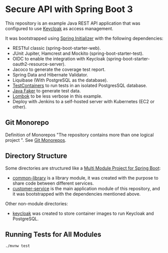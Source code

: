 # Secure API with Spring Boot 3

This repository is an example Java REST API application that was configured to use [Keycloak](https://www.keycloak.org) as access management.

It was bootstrapped using [Spring Initializer](https://start.spring.io/) with the following dependencies:

- RESTful classic (spring-boot-starter-web).
- JUnit Jupiter, Hamcrest and Mockito (spring-boot-starter-test).
- OIDC to enable the integration with Keycloak (spring-boot-starter-oauth2-resource-server).
- Jacoco to generate the coverage test report.
- Spring Data and Hibernate Validator.
- Liquibase (With PostgreSQL as the database).
- [TestContainers](https://www.testcontainers.org/) to run tests in an isolated PostgresSQL database.
- [Java Faker](http://github.com/DiUS/java-faker) to generate test data.
- [Lombok](https://projectlombok.org/) to be less verbose in this example.
- Deploy with Jenkins to a self-hosted server with Kubernetes (EC2 or other).


## Git Monorepo

Definition of Monorepos "The repository contains more than one logical project ". See [Git Monorepos](https://www.atlassian.com/git/tutorials/monorepos).

## Directory Structure

Some directories are structured like a [Multi Module Project for Spring Boot](https://spring.io/guides/gs/multi-module/):
- [common-library](./common-library/README.md) is a library module, it was created with the purpose to share code between different services.
- [customer-service](./customer-service/README.md) is the main application module of this repository, and it was bootstrapped with the dependencies mentioned above.

Other non-module directories:
- [keycloak](./keycloak/README.md) was created to store container images to run Keycloak and PostgreSQL.


## Running Tests for All Modules

`./mvnw test`
